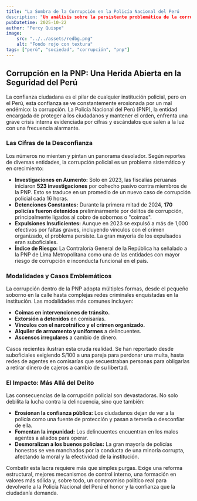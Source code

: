 ```yaml
---
title: "La Sombra de la Corrupción en la Policía Nacional del Perú
description: "Un análisis sobre la persistente problemática de la corrupción dentro de la PNP, las cifras alarmantes y los casos que manchan el uniforme."
pubDatetime: 2025-10-22
author: "Percy Quispe"
image:
    src: "../../assets/redbg.png"
    alt: "Fondo rojo con textura"
tags: ["perú", "sociedad", "corrupción", "pnp"]
---
```


## Corrupción en la PNP: Una Herida Abierta en la Seguridad del Perú

La confianza ciudadana es el pilar de cualquier institución policial, pero en el Perú, esta confianza se ve constantemente erosionada por un mal endémico: la corrupción. La Policía Nacional del Perú (PNP), la entidad encargada de proteger a los ciudadanos y mantener el orden, enfrenta una grave crisis interna evidenciada por cifras y escándalos que salen a la luz con una frecuencia alarmante.

### Las Cifras de la Desconfianza

Los números no mienten y pintan un panorama desolador. Según reportes de diversas entidades, la corrupción policial es un problema sistemático y en crecimiento:

-   **Investigaciones en Aumento:** Solo en 2023, las fiscalías peruanas iniciaron **523 investigaciones** por cohecho pasivo contra miembros de la PNP. Esto se traduce en un promedio de un nuevo caso de corrupción policial cada 16 horas.
-   **Detenciones Constantes:** Durante la primera mitad de 2024, **170 policías fueron detenidos** preliminarmente por delitos de corrupción, principalmente ligados al cobro de sobornos o "coimas".
-   **Expulsiones Insuficientes:** Aunque en 2023 se expulsó a más de 1,000 efectivos por faltas graves, incluyendo vínculos con el crimen organizado, el problema persiste. La gran mayoría de los expulsados eran suboficiales.
-   **Índice de Riesgo:** La Contraloría General de la República ha señalado a la PNP de Lima Metropolitana como una de las entidades con mayor riesgo de corrupción e inconducta funcional en el país.

### Modalidades y Casos Emblemáticos

La corrupción dentro de la PNP adopta múltiples formas, desde el pequeño soborno en la calle hasta complejas redes criminales enquistadas en la institución. Las modalidades más comunes incluyen:

-   **Coimas en intervenciones de tránsito.**
-   **Extorsión a detenidos** en comisarías.
-   **Vínculos con el narcotráfico y el crimen organizado.**
-   **Alquiler de armamento y uniformes** a delincuentes.
-   **Ascensos irregulares** a cambio de dinero.

Casos recientes ilustran esta cruda realidad. Se han reportado desde suboficiales exigiendo S/100 a una pareja para perdonar una multa, hasta redes de agentes en comisarías que secuestraban personas para obligarlas a retirar dinero de cajeros a cambio de su libertad.

### El Impacto: Más Allá del Delito

Las consecuencias de la corrupción policial son devastadoras. No solo debilita la lucha contra la delincuencia, sino que también:

-   **Erosionan la confianza pública:** Los ciudadanos dejan de ver a la policía como una fuente de protección y pasan a temerla o desconfiar de ella.
-   **Fomentan la impunidad:** Los delincuentes encuentran en los malos agentes a aliados para operar.
-   **Desmoralizan a los buenos policías:** La gran mayoría de policías honestos se ven manchados por la conducta de una minoría corrupta, afectando la moral y la efectividad de la institución.

Combatir esta lacra requiere más que simples purgas. Exige una reforma estructural, mejores mecanismos de control interno, una formación en valores más sólida y, sobre todo, un compromiso político real para devolverle a la Policía Nacional del Perú el honor y la confianza que la ciudadanía demanda.
